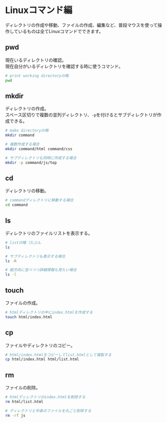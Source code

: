 # Linuxコマンド編
ディレクトリの作成や移動、ファイルの作成、編集など、普段マウスを使って操作しているものは全てLinuxコマンドでできます。

## pwd
現在いるディレクトリの確認。  
現在自分がいるディレクトリを確認する時に使うコマンド。

```sh
# print working directoryの略
pwd
```

## mkdir
ディレクトリの作成。  
スペース区切りで複数の並列ディレクトリ、`-p`を付けるとサブディレクトリが作成できる。

```sh
# make directoryの略
mkdir command

# 複数作成する場合
mkdir command/html command/css

# サブディレクトリも同時に作成する場合
mkdir -p command/js/top
```

## cd
ディレクトリの移動。

```sh
# commandディレクトリに移動する場合
cd command
```

## ls
ディレクトリのファイルリストを表示する。

```sh
# listの略（たぶん
ls

# サブディレクトリも表示する場合
ls -R

# 縦方向に並べつつ詳細情報も見たい場合
ls -l
```

## touch
ファイルの作成。  

```sh
# htmlディレクトリの中にindex.htmlを作成する
touch html/index.html
```

## cp
ファイルやディレクトリのコピー。

```sh
# html/index.htmlをコピーしてlist.htmlとして複製する
cp html/index.html html/list.html
```

## rm
ファイルの削除。

```sh
# htmlディレクトリのindex.htmlを削除する
rm html/list.html

# ディレクトリと中身のファイルを丸ごと削除する
rm -rf js
```
